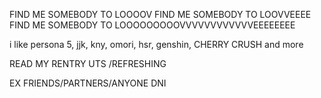 FIND ME SOMEBODY TO LOOOOV FIND ME SOMEBODY TO LOOVVEEEE FIND ME SOMEBODY TO LOOOOOOOOOVVVVVVVVVVVVEEEEEEEE

i like persona 5, jjk, kny, omori, hsr, genshin, CHERRY CRUSH and more

READ MY RENTRY UTS /REFRESHING

EX FRIENDS/PARTNERS/ANYONE DNI

